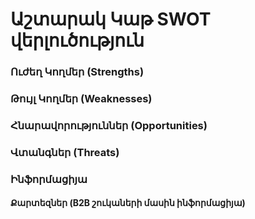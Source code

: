 # Աշտարակ Կաթ SWOT վերլուծություն

### Ուժեղ Կողմեր (Strengths)
### Թույլ Կողմեր (Weaknesses)
### Հնարավորություններ (Opportunities)
### Վտանգներ (Threats)

### Ինֆորմացիյա

#### Քարտեզներ (B2B շուկաների մասին ինֆորմացիյա)

